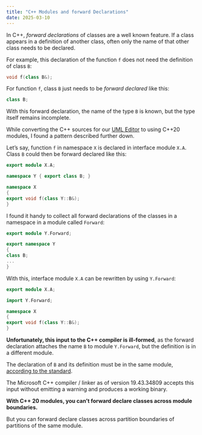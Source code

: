 ```yaml
---
title: "C++ Modules and forward Declarations"
date: 2025-03-10
---
```


In C++, *forward declarations* of classes are a well known feature. If a class appears
in a definition of another class, often only the name of that other class needs to be
declared.

For example, this declaration of the function `f` does not need the definition of class `B`:

```cpp
void f(class B&);
```

For function `f`, class `B` just needs to be *forward declared* like this:

```cpp
class B;
```

With this forward declaration, the name of the type `B` is known, but the type itself
remains incomplete.

While converting the C++ sources for our [UML Editor](https://www.cadifra.com/) to using
C++20 modules, I found a pattern described further down.

Let’s say, function `f` in namespace `X` is declared in interface module `X.A`. Class `B`
could then be forward declared like this:

```cpp
export module X.A;

namespace Y { export class B; }

namespace X
{
export void f(class Y::B&);
}
```

I found it handy to collect all forward declarations of the classes in a namespace in a
module called `Forward`:

```cpp
export module Y.Forward;

export namespace Y
{
class B;
...
}
```

With this, interface module `X.A` can be rewritten by using `Y.Forward`:

```cpp
export module X.A;

import Y.Forward;

namespace X
{
export void f(class Y::B&);
}
```

**Unfortunately, this input to the C++ compiler is ill-formed**, as the forward declaration
attaches the name `B` to module `Y.Forward`, but the definition is in a different module.

The declaration of `B` and its definition must be in the same module, [according to the standard](https://eel.is/c++draft/module#unit-7).

The Microsoft C++ compiler / linker as of version 19.43.34809 accepts this input without
emitting a warning and produces a working binary.

**With C++ 20 modules, you can’t forward declare classes across module boundaries.**

But you can forward declare classes across partition boundaries of partitions of the same
module.
